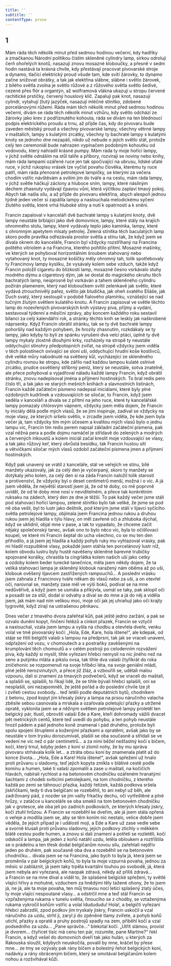```yaml
---
title: ''
subtitle: ''
contentType: prose
---
```


## 1

Mám ráda těch několik minut před sedmou hodinou večerní, kdy hadříky a zmačkanou Národní politikou čistím skleněné cylindry lamp, sirkou odroluji čerň ohořelých knotů, nasazuji znovu mosazné kloboučky, a přesně v sedm hodin nastává ta krásná chvíle, kdy přestávají pracovat pivovarské stroje a dynamo, tlačící elektrický proud všude tam, kde svítí žárovky, to dynamo začne snižovat obrátky, a tak jak elektřina slábne, slábne i světlo žárovek, z bílého světla zvolna je světlo růžové a z růžového světla světlo šedivé, cezené přes flór a organtýn, až wolframová vlákna ukazují u stropu červené rachitické prstíčky, červený houslový klíč. Zapaluji pak knot, nasazuji cylindr, vytahuji žlutý jazýček, nasazuji mléčné stínítko, zdobené porcelánovými růžemi. Ráda mám těch několik minut před sedmou hodinou večerní, dívám se ráda těch několik minut vzhůru, kdy světlo odchází ze žárovky jako krev z podříznutého kohouta, ráda se dívám na ten blednoucí podpis elektrického proudu a trnu, až přijde čas, kdy do pivovaru bude zaveden městský proud a všechny pivovarské lampy, všechny větrné lampy v maštalích, lampy s kulatými zrcátky, všechny ty bachraté lampy s kulatými knoty se jednoho dne nezapálí, nikdo už nebude o jejich světlo stát, protože celý ten ceremoniál bude nahrazen vypínačem podobným kohoutku od vodovodu, který nahradil krásné pumpy. Mám ráda ty moje hořící lampy, v jichž světle odnáším na stůl talíře a příbory, rozvírají se noviny nebo knihy, mám ráda lampami ozářené ruce jen tak spočívající na ubrusu, lidské uťaté ruce, v jichž rukopisu vrásek lze vyčíst povahu člověka, kterému ty ruce patří, mám ráda přenosné petrolejové lampičky, se kterými za večera chodím vstříc návštěvám a svítím jim do tváře a na cestu, mám ráda lampy, v jichž světle háčkuji záclony a hluboce sním, lampy, které násilným dechem zhasnuty vydávají čpavou vůni, která výčitkou zaplaví tmavý pokoj. Abych tak našla sílu, a až přijde do pivovaru elektřina, abych alespoň jednou týdně jeden večer si zapálila lampy a naslouchala melodickému syčení žlutého světla, které vrhá hluboké stíny a nutí k opatrnosti a k snění.

Francin zapaloval v kanceláři dvě bachraté lampy s kulatými knoty, dvě lampy neustále brblající jako dvě domovnice, lampy, které stály na krajích ohromného stolu, lampy, které vydávaly teplo jako kamínka, lampy, které s ohromným apetytem mlsaly petrolej. Zelená stínítka těch baculatých lamp skoro podle pravítka odřezávala prostor světla a stínu tak, že když jsem se dívala oknem do kanceláře, Francin byl vždycky rozstříhaný na Francina politého vitriolem a na Francina, kterého pohltilo přítmí. Mosazné mašinky, ve kterých se pohyboval horizontálním šroubem stahovaný nebo vytahovaný knot, ty mosazné košíčky měly ohromný tah, tolik spotřebovaly ty Francinovy lampy kyslíku, že vysávaly kolem sebe vzduch, takže když Francin položil cigaretu do blízkosti lamp, mosazné česno vsrkávalo stuhy modrého dýmu a cigaretový dým, jak se dostal do magického okruhu těch bachratých lamp, neúprosně byl vsrkáván a tahem skleněného cylindru požírán plamenem, který nad kloboučkem svítil zelenkavě jak světlo, které vydává ztrouchnivělý pařez, světlo jak bludička, jak oheň svatého Eliáše, jak Duch svatý, který sestoupil v podobě fialového plamínku, vznášející se nad tučným žlutým světlem kulatého knotu. A Francin zapisoval ve světle těchto lamp do rozevřených pivovarských knih výstavy piva, příjmy a vydání, sestavoval týdenní a měsíční zprávy, aby koncem každého roku sestavil bilanci za celý kalendářní rok, a stránky těchto knih se leskly jak naškrobené náprsenky. Když Francin obrátil stránku, tak se ty dvě bachraté lampy pohoršily nad každým pohybem, že hrozily zhasnutím, rozkdákaly se ty lampy, jako kdyby to byli ze spánku vyrušení dva velcí ptáci, úplně ty dvě lampy mykaly zlostně dlouhými krky, rozházely na stropě ty neustále oddychující stínohry předpotopních zvířat, na stropě vždycky jsem viděla v těch polostínech ovívající se sloní uši, oddychující hrudní koše kostlivců, dvě veliké můry nabodnuté na světlený kůl, vycházející ze skleněného cylindru rovnou ke stropu, kde zářilo nad každou lampou kulaté oslnivé zrcátko, prudce osvětlený stříbrný peníz, který se neustále, sotva znatelně, ale přece pohyboval a vyjadřoval náladu každé lampy Francin, když obrátil stránku, znovu nadepisoval jména a příjmení hostinských. To bral redis pero číslo tři, a tak jako ve starých mešních knihách a slavnostních listinách, Francin každé začáteční písmeno nadepsal iniciálami, které byly plné ozdobných kudrlinek a vzdouvajících se siločar, to Francin, když jsem seděla v kanceláři a dívala se z přítmí na jeho ruce, které ty kancelářské lampy pomazaly chlórovým vápnem, vždycky jsem měla dojem, že Francin ty iniciály dělá podle mých vlasů, že se jimi inspiruje, zadíval se vždycky na moje vlasy, ze kterých sršelo světlo, v zrcadle jsem viděla, že kde jsem byla večer já, tam vždycky tím mým účesem a kvalitou mých vlasů bylo o jednu lampu víc, Francin tím redis perem napsal základní začáteční písmena, pak vzal něžná pera a podle dojmu namáčel je střídavě do zelených a modrých a červených inkoustů a kolem iniciál začal kreslit moje vzdouvající se vlasy, a tak jako růžový keř, který obrůstá besídku, tak Francin hustou sítí a větvičkami siločar mých vlasů ozdobil začáteční písmena jmen a příjmení hostinských.

Když pak unavený se vrátil z kanceláře, stál ve veřejích ve stínu, bílé manžety ukazovaly, jak za celý den je vyčerpaný, skoro ty manžety se dotýkaly jeho kolen, za celý den si na záda Francin naložil tolik starostí a protivenství, že vždycky byl o deset centimetrů menší, možná i o víc. A já jsem věděla, že největší starostí jsem já, že od té doby, co mě poprvně uviděl, že od té doby mne nosí v neviditelném, a přece tak konkrétním ruksaku na zádech, který den ze dne je těžší. To pak každý večer jsme stáli pod stahovací hořící lampou, zelené stínítko bylo tak veliké, že jsme se pod ně oba vešli, byl to lustr jako deštník, pod kterým jsme stáli v lijavci syčícího světla petrolejové lampy, objímala jsem Francina jednou rukou a druhou rukou jsem jej hladila v týlu hlavy, on měl zavřené oči a zhluboka dýchal, když se uklidnil, objal mne v pase, a tak to vypadalo, že chceme začít nějaký společenský tanec, avšak ono to bylo něco víc, byla to očišťovací koupel, ve které mi Francin šeptal do ucha všechno, co se mu ten den přihodilo, a já jsem jej hladila a každý pohyb ruky mu vyhlazoval vrásky, pak mi hladil rozpuštěné vlasy, pokaždé jsem stáhla ten porcelánový lustr níž, kolem obvodu lustru byly hustě navěšeny skleněné barevné trubičky spojované korálky, chrastila ta cingrlátka kolem našich uší jako cetky a ozdoby kolem beder turecké tanečnice, měla jsem někdy dojem, že ta veliká stahovací lampa je skleněný klobouk naražený nám oběma až po uši, klobouk ověšený lijavcem zastřižených rampouchů… A poslední vrásku jsem zahnala z Francinovy tváře někam do vlasů nebo za uši, a on otevřel oči, narovnal se, manžety zase měl ve výši boků, podíval se na mne nedůvěřivě, a když jsem se usmála a přikývla, usmál se taky, pak sklopil oči a posadil se za stůl, dodal si odvahy a díval se do mne a já do něj a viděla jsem, jak mám nad ním velikou moc, moje oči jak jej uhraňují jako oči krajty tygrovité, když zírají na ustrašenou pěnkavu.

Dnes večer z tmavého dvora zařehtal kůň, pak ještě jedno zaržání, a pak se ozvalo dunění kopyt, řinčení řetězů a cinkot přazek, Francin se vztyčil a naslouchal, vzala jsem lampu a vyšla na chodbu a otevřela dveře, venku volal ve tmě pivovarský kočí: „Hola, Ede, Kare, hola ištene!“, ale kdepak, od stáje se řítili belgičtí valaši s lampou na předprsni, tak jak se vraceli unavení, odpřažení od vozu, v chomoutech a s postraňky zavěšenými na krumplování těch chomoutů a v celém postroji po celodenním rozvážení piva, kdy každý si myslil, tihle vyřezaní hřebci nemyslí na nic jiného než na seno a putýnku mláta a pikslu ovsa, tak tihle dva valaši čtyřikrát do roka zničehonic se rozpomenuli na svoje hříběcí léta, na svoje geniální mládí, plné ještě nerozvinutých, a přece již žláz, a vzbouřili se, udělali malou vzpouru, dali si znamení za tmavých podvečerů, když se vraceli do maštalí, a splašili se, splašili, to říkají lidé, že se tihle bývalí hřebci splašili, oni se nesplašili, oni nezapomněli, že ještě pořád a do poslední chvíle lze jít i zvířeti cestou svobody… teď letěli podle deputátních bytů, chodníkem z betonu, zpod kopyt jim křesaly jiskry a lampa na prsou náručního valacha zběsile sebou casnovala a mrskala a ozařovala poletující přazky a utržené opratě, vyklonila jsem se a něžným světlem petrolejové lampy proletěl ten belgický pár, tlustí, obrovští valaši Ede a Kare, kteří dohromady vážili dvacet pět metrických centů, které teď uvedli do pohybu, a ten pohyb neustále hrozil pádem a pád jednoho koně znamenal i pád druhého, protože byli spolu spojeni štruplemi a koženými přazkami a opratěmi, avšak jako by se neustále v tom trysku dorozumívali, plašili se oba současně a střídali se ve vedení ne víc než o pár centimetrů… a za nimi běžel nešťastný kočí s bičem, kočí, který trnul, kdyby jeden z koní si zlomil nohy, že by mu správa pivovaru strhávala kolik let… a ztráta obou koní by znamenala platit až do konce života… „Hola, Ede a Kare! Hola ištene!“, avšak spřežení už hnalo proti průvanu u sladovny, teď jejich kopyta zmlkla v blátivé cestě podle komínu a humen, také ti valaši zpomalili a zase u maštalí, na kočičích hlavách, nabírali rychlost a na betonovém chodníčku ozářeném hranatými šachtami z chodeb svítícími petrolejkami, na tom chodníčku, z kterého každá po zemi se táhnoucí přazka, každý řetízek, každá podkova sršela jiskřičkami, tedy ti dva belgičani se rozeběhli, to ani nebyl už běh, ale zadržovaný pád, z nozder se jim valily frkačky dechu, oči vytřeštěné a plné hrůzy, v zatáčce u kanceláře se oba smekli na tom betonovém chodníčku jak v grotesce, ale oba jeli po zadních podkovách, ze kterých křesaly jiskry, kočí ztuhl hrůzou. A Francin se rozeběhl ke dveřím, ale já jsem stála opřená o veřeje a modlila jsem se, aby se těm koním nic nestalo, velice dobře jsem věděla, že jejich případ je i událostí mojí, a Ede a Kare už zase vedle sebe a svorně klusali proti průvanu sladovny, jejich podkovy ztichly v měkkém blátě cestou podle humen, a znovu si dali znamení a potřetí se rozletěli, kočí odskočil a lampa, jak jeden z koňů natáhl uzdu, letěla obloukem a roztříštila se o prádelnu a ten třesk dodal belgičanům novou sílu, zařehtali nejdřív jeden po druhém, pak současně oba dva a rozeběhli se na betonovém chodníčku… dívala jsem se na Francina, jako bych to byla já, která jsem se proměnila v pár belgických koňů, to byla ta moje vzpurná povaha, jednou za měsíc si zabláznit, já jsem taky trpěla kvartální touhou po svobodě, já, která jsem nebyla ani vyřezaná, ale naopak zdravá, někdy až příliš zdravá… a Francin se na mne díval a viděl to, že splašené belgické spřežení, ty světlé vlající hřívy a mohutné, vzduchem za hnědými těly tažené ohony, že to jsem já, ne já, ale ta moje povaha, ten můj tmavou nocí letící splašený zlatý účes, ty moje vlající nespoutané vlasy… a odstrčil mne a teď stál Francin se vzpřaženýma rukama v tunelu světla, řinoucího se z chodby, se vztaženýma rukama vykročil koňům vstříc a volal Idudududu! Hola!, a belgičtí vyřezaní hřebci zabrzdili, zpod podkov jim tryskaly jiskry, Francin uskočil a vzal náručního za uzdu, strhl ji, zaryl ji do zpěněné tlamy zvířete, a pohyb koňů utichl, přazky a opratě a pruhy postrojů spadly na zem, přiběhl kočí a vzal podsedního za uzdu… „Pane správče…“ blekotal kočí. „Utřít slámou, províst je dvorem… čtyřicet tisíc má cenu ten pár, rozumíte, pane Martine?“ řekl Francin, a když vešel do domovních dveří tak jako hulán, u kterých za Rakouska sloužil, kdybych neuskočila, povalil by mne, kráčel by přese mne… ze tmy se ozývaly pak rány bičem a bolestný řehot belgických koní, nadávky a rány obráceným bičem, který se omotával belgičanům kolem nohou a rozšvihával kůži.

